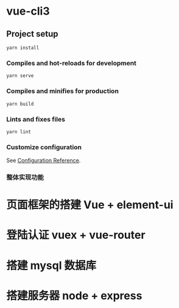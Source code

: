 # vue-cli3

## Project setup
```
yarn install
```

### Compiles and hot-reloads for development
```
yarn serve
```

### Compiles and minifies for production
```
yarn build
```

### Lints and fixes files
```
yarn lint
```

### Customize configuration
See [Configuration Reference](https://cli.vuejs.org/config/).

### 整体实现功能

# 页面框架的搭建 Vue + element-ui
# 登陆认证 vuex + vue-router
# 搭建 mysql 数据库
# 搭建服务器 node + express 
